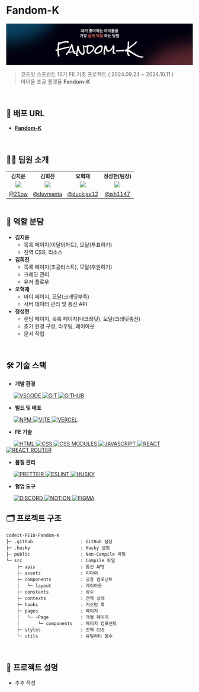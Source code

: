 # Fandom-K

<img src="./src/assets/README_banner.png" alt="Fandom-K 배너"
  style="display: block; margin: 0 auto;"/>

> 코드잇 스프린트 10기 FE 기초 프로젝트 ( 2024.09.24 ~ 2024.10.11 )<br />
> 아이돌 조공 플랫폼 **Fandom-K**

<br />

## 🔗 배포 URL

- [**Fandom-K**](https://codeit-fe10-fandom-k.vercel.app/)

<br />

## 👩‍💻 팀원 소개

<table style="margin: 0 auto; text-align: center;">
  <tr style="font-weight:bold;">
    <td>김지윤</td><td>김희진</td><td>오혁재</td><td>정성현(팀장)</td>
  </tr>
  <tr>
    <td><img src="https://avatars.githubusercontent.com/u/174712986" width="100px"></td>
    <td><img src="https://avatars.githubusercontent.com/u/77238424" width="100px"></td>
    <td><img src="https://avatars.githubusercontent.com/u/176660375" width="100px"></td>
    <td><img src="https://avatars.githubusercontent.com/u/81379968" width="100px"></td>
  </tr>
  <tr>
    <td><a href="https://github.com/21ow">@21ow</a></td>
    <td><a href="https://github.com/devmanta">@devmanta</a></td>
    <td><a href="https://github.com/duckjae12">@duckjae12</a></td>
    <td><a href="https://github.com/jsh1147">@jsh1147</a></td>
  </tr>
</table>

<br />

## 🤝 역할 분담

- **김지윤**
  - 목록 페이지(이달의차트), 모달(투표하기)
  - 전역 CSS, 리소스
- **김희진**
  - 목록 페이지(조공리스트), 모달(후원하기)
  - 크레딧 관리
  - 유저 플로우
- **오혁재**
  - 마이 페이지, 모달(크레딧부족)
  - 서버 데이터 관리 및 통신 API
- **정성현**
  - 랜딩 페이지, 목록 페이지(내크레딧), 모달(크레딧충전)
  - 초기 환경 구성, 라우팅, 레이아웃
  - 문서 작업

<br />

## 🛠 기술 스택

- **개발 환경**

<a href="https://code.visualstudio.com/" style="margin-left: 20px;">
  <img src="https://img.shields.io/badge/vscode-007ACC?" alt="VSCODE"/>
</a>
<a href="https://git-scm.com/">
  <img src="https://img.shields.io/badge/git-F05032?logo=git&logoColor=white" alt="GIT"/>
</a>
<a href="https://github.com/">
  <img src="https://img.shields.io/badge/github-181717?logo=github&logoColor=white" alt="GITHUB"/>
</a>

<br />

- **빌드 및 배포**

<a href="https://www.npmjs.com/" style="margin-left: 20px;">
  <img src="https://img.shields.io/badge/npm-CB3837?logo=npm&logoColor=white" alt="NPM"/>
</a>
<a href="https://vitejs.dev/">
  <img src="https://img.shields.io/badge/vite-7b64ff?logo=vite&logoColor=ffcc25" alt="VITE"/>
</a>
<a href="https://vercel.com/">
  <img src="https://img.shields.io/badge/Vercel-000000?logo=Vercel&logoColor=white" alt="VERCEL"/>
</a>

<br />

- **FE 기술**

<a href="https://developer.mozilla.org/ko/docs/Web/HTML" style="margin-left: 20px;">
  <img src="https://img.shields.io/badge/html-FF6F00?logo=html5&logoColor=white" alt="HTML"/>
</a>
<a href="https://developer.mozilla.org/ko/docs/Web/CSS">
  <img src="https://img.shields.io/badge/css-0051ff?logo=css3&logoColor=white" alt="CSS"/>
</a>
<a href="https://github.com/css-modules/css-modules">
  <img src="https://img.shields.io/badge/css_modules-000000?logo=cssmodules&logoColor=white" alt="CSS MODULES"/>
</a>
<a href="https://developer.mozilla.org/ko/docs/Web/JavaScript">
  <img src="https://img.shields.io/badge/JavaScript-F7DF1E?logo=javascript&logoColor=black" alt="JAVASCRIPT"/>
</a>
<a href="https://react.dev/">
  <img src="https://img.shields.io/badge/react-91e3ff?logo=react&logoColor=087ea4" alt="REACT"/>
</a>
<a href="https://reactrouter.com/">
  <img src="https://img.shields.io/badge/react_router-CA4245?logo=reactrouter&logoColor=white" alt="REACT ROUTER"/>
</a>

<br />

- **품질 관리**

<a href="https://prettier.io/" style="margin-left: 20px;">
  <img src="https://img.shields.io/badge/prettier-2a3571?logo=prettier&logoColor=c4fffd" alt="PRETTEIR"/>
</a>
<a href="https://eslint.org/">
  <img src="https://img.shields.io/badge/eslint-4B32C3?logo=eslint&logoColor=white" alt="ESLINT"/>
</a>
<a href="https://typicode.github.io/husky">
  <img src="https://img.shields.io/badge/husky-8e2f00" alt="HUSKY"/>
</a>

<br />

- **협업 도구**

<a href="https://discord.com/" style="margin-left: 20px;">
  <img src="https://img.shields.io/badge/Discord-5865F2?logo=Discord&logoColor=white" alt="DISCORD"/>
</a>
<a href="https://www.notion.so/">
  <img src="https://img.shields.io/badge/notion-000000?logo=notion&logoColor=white" alt="NOTION"/>
</a>
<a href="https://www.figma.com/">
  <img src="https://img.shields.io/badge/figma-000000?logo=figma&logoColor=ff5c3b" alt="FIGMA"/>
</a>

<br />

## 🗂️ 프로젝트 구조

```
codeit-FE10-Fandom-K
├─ .github                  : GitHub 설정
├─ .husky                   : Husky 설정
├─ public                   : Non-Compile 파일
└─ src                      : Compile 파일
    ├─ apis                 : 통신 API
    ├─ assets               : 미디어
    ├─ components           : 공용 컴포넌트
    │   └─ layout           : 레이아웃
    ├─ constants            : 상수
    ├─ contexts             : 전역 상태
    ├─ hooks                : 커스텀 훅
    ├─ pages                : 페이지
    │   └─ ~Page            : 개별 페이지
    │       └─ components   : 페이지 컴포넌트
    ├─ styles               : 전역 CSS
    └─ utils                : 유틸리티 함수
```

<br />

## 📌 프로젝트 설명

- 추후 작성
